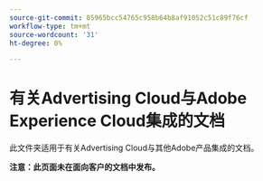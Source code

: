 ```yaml
---
source-git-commit: 85965bcc54765c958b64b8af91052c51c89f76cf
workflow-type: tm+mt
source-wordcount: '31'
ht-degree: 0%

---
```

# 有关Advertising Cloud与Adobe Experience Cloud集成的文档

此文件夹适用于有关Advertising Cloud与其他Adobe产品集成的文档。

**注意：此页面未在面向客户的文档中发布。**
